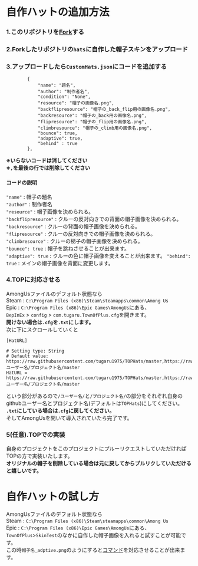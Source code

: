 # 自作ハットの追加方法
### 1.このリポジトリを[Fork](https://github.com/tugaru1975/TOPHats/fork)する
### 2.Forkしたリポジトリの`hats`に自作した帽子スキンをアップロード
### 3.アップロードしたら`CustomHats.json`にコードを追加する
```
        {
            "name": "題名",
            "author": "制作者名",
            "condition": "None",
            "resource": "帽子の画像名.png",
            "backflipresource": "帽子の_back_flip用の画像名.png",
            "backresource": "帽子の_back用の画像名.png",
            "flipresource": "帽子の_flip用の画像名.png",
            "climbresource": "帽子の_climb用の画像名.png",
            "bounce": true,
            "adaptive": true,
            "behind" : true
        },
```  
**※いらないコードは消してください**  
**※`,`を最後の行では削除してください**
#### コードの説明
`"name"` : 帽子の題名  
`"author"` : 制作者名   
`"resource"` : 帽子画像を決められる。  
`"backflipresource"` : クルーの反対向きでの背面の帽子画像を決められる。  
`"backresource"` : クルーの背面の帽子画像を決められる。  
`"flipresource"` : クルーの反対向きでの帽子画像を決められる。  
`"climbresource"` : クルーの梯子の帽子画像を決められる。  
`"bounce": true` : 帽子を跳ねさせることが出来ます。  
`"adaptive": true` : クルーの色に帽子画像を変えることが出来ます。
`"behind": true` : メインの帽子画像を背面に変更します。
### 4.TOPに対応させる
AmongUsファイルのデフォルト状態なら  
Steam : `C:\Program Files (x86)\Steam\steamapps\common\Among Us`  
Epic : `C:\Program Files (x86)\Epic Games\AmongUs`にある、  
`BepInEx` > `config` > `com.tugaru.TownOfPlus.cfg`を開きます。  
**開けない場合は`.cfg`を`.txt`にします。**  
次に下にスクロールしていくと
```
[HatURL]

# Setting type: String
# Default value: https://raw.githubusercontent.com/tugaru1975/TOPHats/master,https://raw.githubusercontent.com/ユーザー名/プロジェクト名/master
HatURL = https://raw.githubusercontent.com/tugaru1975/TOPHats/master,https://raw.githubusercontent.com/ユーザー名/プロジェクト名/master
```  
という部分があるので`/ユーザー名/`と`/プロジェクト名/`の部分をそれぞれ自身のgithubユーザー名とプロジェクト名(デフォルトは`TOPHats`)にしてください。  
**`.txt`にしている場合は`.cfg`に戻してください。**  
そしてAmongUsを開いて導入されていたら完了です。
### 5(任意).TOPでの実装
自身のプロジェクトをこのプロジェクトにプルーリクエストしていただければTOPの方で実装いたします。  
**オリジナルの帽子を削除している場合は元に戻してからプルリクしていただけると嬉しいです。**
# 自作ハットの試し方
AmongUsファイルのデフォルト状態なら  
Steam : `C:\Program Files (x86)\Steam\steamapps\common\Among Us`  
Epic : `C:\Program Files (x86)\Epic Games\AmongUs`にある、  
`TownOfPlus`>`SkinTest`のなかに自作した帽子画像を入れると試すことが可能です。  
この時`帽子名_adptive.png`のようにすると[コマンド](#コードの説明)を対応させることが出来ます。
